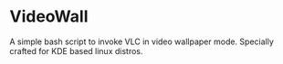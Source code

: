 # VideoWall
A simple bash script to invoke VLC in video wallpaper mode. Specially crafted for KDE based linux distros.
